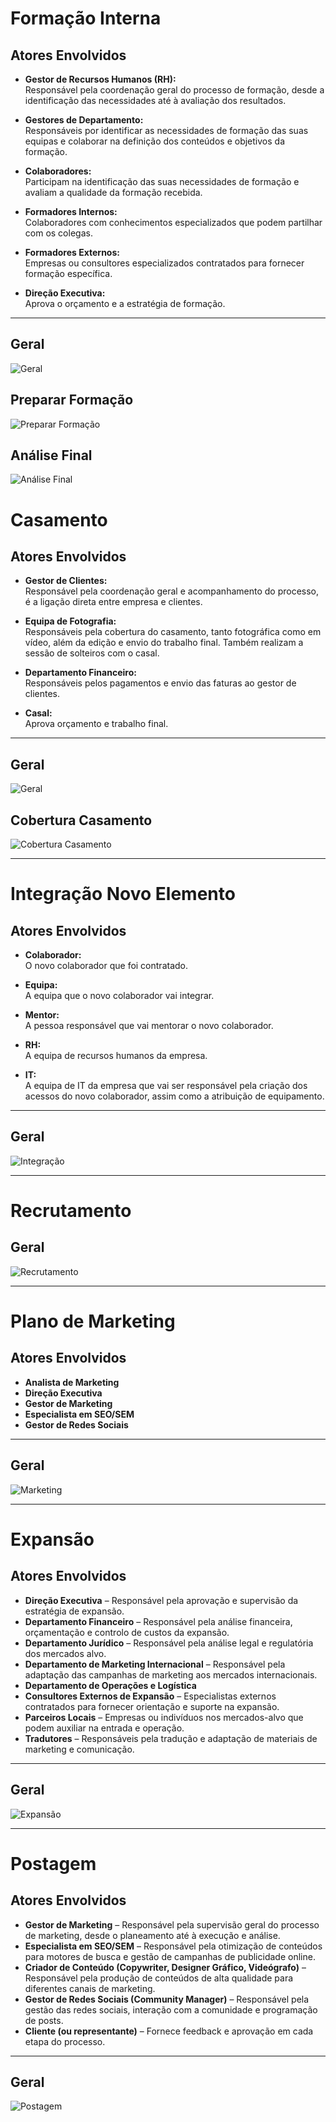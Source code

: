 # Formação Interna

## Atores Envolvidos

- **Gestor de Recursos Humanos (RH):**  
  Responsável pela coordenação geral do processo de formação, desde a identificação das necessidades até à avaliação dos resultados.

- **Gestores de Departamento:**  
  Responsáveis por identificar as necessidades de formação das suas equipas e colaborar na definição dos conteúdos e objetivos da formação.

- **Colaboradores:**  
  Participam na identificação das suas necessidades de formação e avaliam a qualidade da formação recebida.

- **Formadores Internos:**  
  Colaboradores com conhecimentos especializados que podem partilhar com os colegas.

- **Formadores Externos:**  
  Empresas ou consultores especializados contratados para fornecer formação específica.

- **Direção Executiva:**  
  Aprova o orçamento e a estratégia de formação.

---

## Geral

![Geral](formacaoInterna/formacaoInterna.svg)

## Preparar Formação

![Preparar Formação](formacaoInterna/prepararFormacao.svg)

## Análise Final

![Análise Final](formacaoInterna/analiseFinal.svg)

# Casamento

## Atores Envolvidos

- **Gestor de Clientes:**  
  Responsável pela coordenação geral e acompanhamento do processo, é a ligação direta entre empresa e clientes.

- **Equipa de Fotografia:**  
  Responsáveis pela cobertura do casamento, tanto fotográfica como em vídeo, além da edição e envio do trabalho final. Também realizam a sessão de solteiros com o casal.

- **Departamento Financeiro:**  
  Responsáveis pelos pagamentos e envio das faturas ao gestor de clientes.

- **Casal:**  
  Aprova orçamento e trabalho final.

---

## Geral

![Geral](casamento/casamento.svg)

## Cobertura Casamento

![Cobertura Casamento](casamento/coberturaCasamento.svg)

---

# Integração Novo Elemento

## Atores Envolvidos

- **Colaborador:**  
  O novo colaborador que foi contratado.

- **Equipa:**  
  A equipa que o novo colaborador vai integrar.

- **Mentor:**  
  A pessoa responsável que vai mentorar o novo colaborador.

- **RH:**  
  A equipa de recursos humanos da empresa.

- **IT:**  
  A equipa de IT da empresa que vai ser responsável pela criação dos acessos do novo colaborador, assim como a atribuição de equipamento.

---

## Geral

![Integração](integracao/integracao.svg)

---

# Recrutamento

## Geral

![Recrutamento](recrutamento/recrutamento.svg)

---

# Plano de Marketing

## Atores Envolvidos

- **Analista de Marketing**
- **Direção Executiva**
- **Gestor de Marketing**
- **Especialista em SEO/SEM**
- **Gestor de Redes Sociais**

---

## Geral

![Marketing](marketing/marketing.svg)

---

# Expansão

## Atores Envolvidos

- **Direção Executiva** – Responsável pela aprovação e supervisão da estratégia de expansão.
- **Departamento Financeiro** – Responsável pela análise financeira, orçamentação e controlo de custos da expansão.
- **Departamento Jurídico** – Responsável pela análise legal e regulatória dos mercados alvo.
- **Departamento de Marketing Internacional** – Responsável pela adaptação das campanhas de marketing aos mercados internacionais.
- **Departamento de Operações e Logística**
- **Consultores Externos de Expansão** – Especialistas externos contratados para fornecer orientação e suporte na expansão.
- **Parceiros Locais** – Empresas ou indivíduos nos mercados-alvo que podem auxiliar na entrada e operação.
- **Tradutores** – Responsáveis pela tradução e adaptação de materiais de marketing e comunicação.

---

## Geral

![Expansão](expansao/expansao.svg)

---

# Postagem

## Atores Envolvidos

- **Gestor de Marketing** – Responsável pela supervisão geral do processo de marketing, desde o planeamento até à execução e análise.
- **Especialista em SEO/SEM** – Responsável pela otimização de conteúdos para motores de busca e gestão de campanhas de publicidade online.
- **Criador de Conteúdo (Copywriter, Designer Gráfico, Videógrafo)** – Responsável pela produção de conteúdos de alta qualidade para diferentes canais de marketing.
- **Gestor de Redes Sociais (Community Manager)** – Responsável pela gestão das redes sociais, interação com a comunidade e programação de posts.
- **Cliente (ou representante)** – Fornece feedback e aprovação em cada etapa do processo.

---

## Geral

![Postagem](postagem/postagem.svg)
